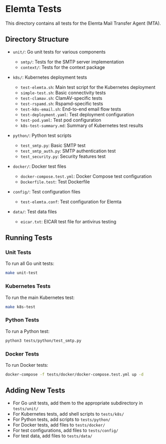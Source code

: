 # Elemta Tests

This directory contains all tests for the Elemta Mail Transfer Agent (MTA).

## Directory Structure

- `unit/`: Go unit tests for various components
  - `smtp/`: Tests for the SMTP server implementation
  - `context/`: Tests for the context package
  
- `k8s/`: Kubernetes deployment tests
  - `test-elemta.sh`: Main test script for the Kubernetes deployment
  - `simple-test.sh`: Basic connectivity tests
  - `test-clamav.sh`: ClamAV-specific tests
  - `test-rspamd.sh`: Rspamd-specific tests
  - `test-k8s-email.sh`: End-to-end email flow tests
  - `test-deployment.yaml`: Test deployment configuration
  - `test-pod.yaml`: Test pod configuration
  - `k8s-test-summary.md`: Summary of Kubernetes test results

- `python/`: Python test scripts
  - `test_smtp.py`: Basic SMTP test
  - `test_smtp_auth.py`: SMTP authentication test
  - `test_security.py`: Security features test

- `docker/`: Docker test files
  - `docker-compose.test.yml`: Docker Compose test configuration
  - `Dockerfile.test`: Test Dockerfile

- `config/`: Test configuration files
  - `test-elemta.conf`: Test configuration for Elemta

- `data/`: Test data files
  - `eicar.txt`: EICAR test file for antivirus testing

## Running Tests

### Unit Tests

To run all Go unit tests:

```bash
make unit-test
```

### Kubernetes Tests

To run the main Kubernetes test:

```bash
make k8s-test
```

### Python Tests

To run a Python test:

```bash
python3 tests/python/test_smtp.py
```

### Docker Tests

To run Docker tests:

```bash
docker-compose -f tests/docker/docker-compose.test.yml up -d
```

## Adding New Tests

- For Go unit tests, add them to the appropriate subdirectory in `tests/unit/`
- For Kubernetes tests, add shell scripts to `tests/k8s/`
- For Python tests, add scripts to `tests/python/`
- For Docker tests, add files to `tests/docker/`
- For test configurations, add files to `tests/config/`
- For test data, add files to `tests/data/` 